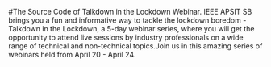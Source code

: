 #The Source Code of Talkdown in the Lockdown Webinar.
IEEE APSIT SB brings you a fun and informative way to tackle the lockdown boredom - Talkdown in the Lockdown, a 5-day webinar series, where you will get the opportunity to attend live sessions by industry professionals on a wide range of technical and non-technical topics.Join us in this amazing series of webinars held from April 20 - April 24.
